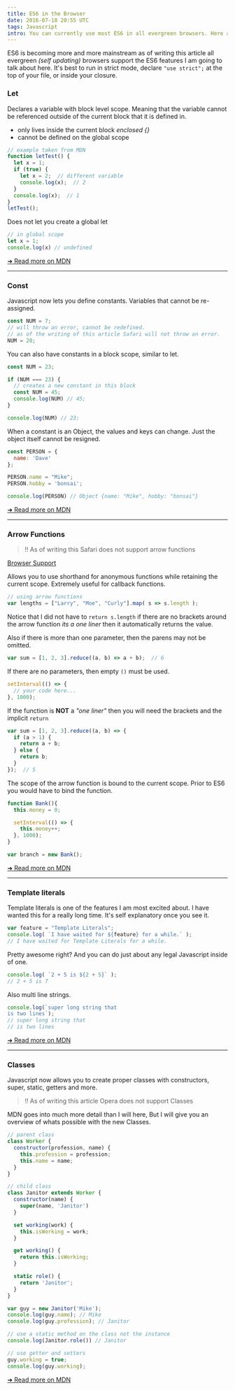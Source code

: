 ```yaml
---
title: ES6 in the Browser
date: 2016-07-18 20:55 UTC
tags: Javascript
intro: You can currently use most ES6 in all evergreen browsers. Here are some core features of ES6.
---
```


ES6 is becoming more and more mainstream as of writing this article all evergreen _(self updating)_ browsers support the ES6 features I am going to talk about here. It's best to run in strict mode, declare ``"use strict";`` at the top of your file, or inside your closure.

### Let

Declares a variable with block level scope. Meaning that the variable cannot be referenced outside of the current block that it is defined in.

- only lives inside the current block _enclosed {}_
- cannot be defined on the global scope

```javascript
// example taken from MDN
function letTest() {
  let x = 1;
  if (true) {
    let x = 2;  // different variable
    console.log(x);  // 2
  }
  console.log(x);  // 1
}
letTest();
```

Does not let you create a global let

```javascript
// in global scope
let x = 1;
console.log(x) // undefined
```

[➜ Read more on MDN](https://developer.mozilla.org/en-US/docs/Web/JavaScript/Reference/Statements/let)

---

### Const

Javascript now lets you define constants. Variables that cannot be re-assigned.

```javascript
const NUM = 7;
// will throw an error, cannot be redefined.
// as of the writing of this article Safari will not throw an error.
NUM = 20;
```

You can also have constants in a block scope, similar to let.

```javascript
const NUM = 23;

if (NUM === 23) {
  // creates a new constant in this block
  const NUM = 45;
  console.log(NUM) // 45;
}

console.log(NUM) // 23;
```

When a constant is an Object, the values and keys can change. Just the object itself cannot be resigned.

```javascript
const PERSON = {
  name: 'Dave'
};

PERSON.name = "Mike";
PERSON.hobby = 'bonsai';

console.log(PERSON) // Object {name: "Mike", hobby: "bonsai"}
```

[➜ Read more on MDN](https://developer.mozilla.org/en-US/docs/Web/JavaScript/Reference/Statements/const)

---

### Arrow Functions

> !! As of writing this Safari does not support arrow functions

[Browser Support](http://caniuse.com/#search=arrow%20functions)

Allows you to use shorthand for anonymous functions while retaining the current scope. Extremely useful for callback functions.

```javascript
// using arrow functions
var lengths = ["Larry", "Moe", "Curly"].map( s => s.length );
```

Notice that I did not have to ``return s.length`` if there are no brackets around the arrow function _its a one liner_ then it automatically returns the value.

Also if there is more than one parameter, then the parens may not be omitted.

```javascript
var sum = [1, 2, 3].reduce((a, b) => a + b);  // 6
```

If there are no parameters, then empty ``()`` must be used.

```javascript
setInterval(() => {
  // your code here...
}, 1000);
```

If the function is __NOT__ a _"one liner"_ then you will need the brackets and the implicit ``return``

```javascript
var sum = [1, 2, 3].reduce((a, b) => {
  if (a > 1) {
    return a + b;
  } else {
    return b;
  }
});  // 5
```

The scope of the arrow function is bound to the current scope. Prior to ES6 you would have to bind the function.

```javascript
function Bank(){
  this.money = 0;

  setInterval(() => {
    this.money++;
  }, 1000);
}

var branch = new Bank();
```

[➜ Read more on MDN](https://developer.mozilla.org/en-US/docs/Web/JavaScript/Reference/Functions/Arrow_functions)

---

### Template literals

Template literals is one of the features I am most excited about. I have wanted this for a really long time. It's self explanatory once you see it.

```javascript
var feature = "Template Literals";
console.log( `I have waited for ${feature} for a while.` );
// I have waited for Template Literals for a while.
```

Pretty awesome right? And you can do just about any legal Javascript inside of one.

```javascript
console.log( `2 + 5 is ${2 + 5}` );
// 2 + 5 is 7
```

Also multi line strings.

```javascript
console.log(`super long string that
is two lines`);
// super long string that
// is two lines
```
[➜ Read more on MDN](https://developer.mozilla.org/en-US/docs/Web/JavaScript/Reference/Template_literals)

---

### Classes

Javascript now allows you to create proper classes with constructors, super, static, getters and more.

> !! As of writing this article Opera does not support Classes

MDN goes into much more detail than I will here, But I will give you an overview of whats possible with the new Classes.

```javascript
// parent class
class Worker {
  constructor(profession, name) {
    this.profession = profession;
    this.name = name;
  }
}

// child class
class Janitor extends Worker {
  constructor(name) {
    super(name, 'Janitor')
  }

  set working(work) {
    this.isWorking = work;
  }

  get working() {
    return this.isWorking;
  }

  static role() {
    return 'Janitor';
  }
}

var guy = new Janitor('Mike');
console.log(guy.name); // Mike
console.log(guy.profession); // Janitor

// use a static method on the class not the instance
console.log(Janitor.role()) // Janitor

// use getter and setters
guy.working = true;
console.log(guy.working);
```

[➜ Read more on MDN](https://developer.mozilla.org/en-US/docs/Web/JavaScript/Reference/Classes)

